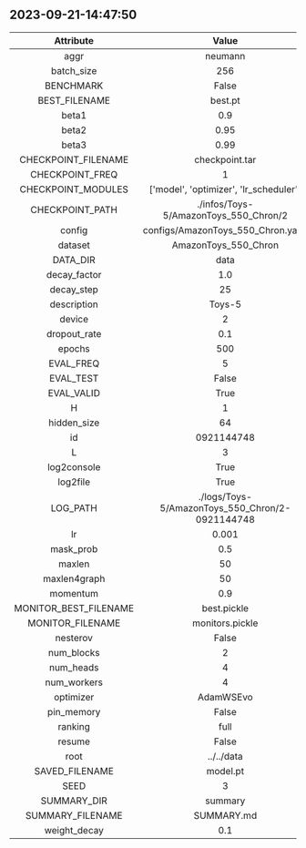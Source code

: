
## 2023-09-21-14:47:50 


|  Attribute   |   Value   |
| :-------------: | :-----------: |
|  aggr  |   neumann    |
|  batch_size  |   256    |
|  BENCHMARK  |   False    |
|  BEST_FILENAME  |   best.pt    |
|  beta1  |   0.9    |
|  beta2  |   0.95    |
|  beta3  |   0.99    |
|  CHECKPOINT_FILENAME  |   checkpoint.tar    |
|  CHECKPOINT_FREQ  |   1    |
|  CHECKPOINT_MODULES  |   ['model', 'optimizer', 'lr_scheduler']    |
|  CHECKPOINT_PATH  |   ./infos/Toys-5/AmazonToys_550_Chron/2    |
|  config  |   configs/AmazonToys_550_Chron.yaml    |
|  dataset  |   AmazonToys_550_Chron    |
|  DATA_DIR  |   data    |
|  decay_factor  |   1.0    |
|  decay_step  |   25    |
|  description  |   Toys-5    |
|  device  |   2    |
|  dropout_rate  |   0.1    |
|  epochs  |   500    |
|  EVAL_FREQ  |   5    |
|  EVAL_TEST  |   False    |
|  EVAL_VALID  |   True    |
|  H  |   1    |
|  hidden_size  |   64    |
|  id  |   0921144748    |
|  L  |   3    |
|  log2console  |   True    |
|  log2file  |   True    |
|  LOG_PATH  |   ./logs/Toys-5/AmazonToys_550_Chron/2-0921144748    |
|  lr  |   0.001    |
|  mask_prob  |   0.5    |
|  maxlen  |   50    |
|  maxlen4graph  |   50    |
|  momentum  |   0.9    |
|  MONITOR_BEST_FILENAME  |   best.pickle    |
|  MONITOR_FILENAME  |   monitors.pickle    |
|  nesterov  |   False    |
|  num_blocks  |   2    |
|  num_heads  |   4    |
|  num_workers  |   4    |
|  optimizer  |   AdamWSEvo    |
|  pin_memory  |   False    |
|  ranking  |   full    |
|  resume  |   False    |
|  root  |   ../../data    |
|  SAVED_FILENAME  |   model.pt    |
|  SEED  |   3    |
|  SUMMARY_DIR  |   summary    |
|  SUMMARY_FILENAME  |   SUMMARY.md    |
|  weight_decay  |   0.1    |
